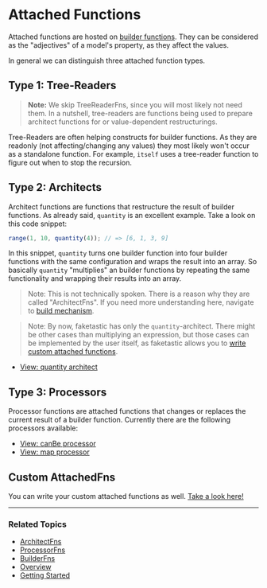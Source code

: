 # Attached Functions

Attached functions are hosted on [builder functions](../builder-fns/builder-fns.md). They can be considered as the "adjectives" of a model's property, as they affect the values.

In general we can distinguish three attached function types.

## Type 1: Tree-Readers

> **Note:** We skip TreeReaderFns, since you will most likely not need them. In a nutshell, tree-readers are functions being used to prepare architect functions for or value-dependent restructurings.

Tree-Readers are often helping constructs for builder functions. As they are readonly (not affecting/changing any values) they most likely won't occur as a standalone function. For example, `itself` uses a tree-reader function to figure out when to stop the recursion.

## Type 2: Architects

Architect functions are functions that restructure the result of builder functions. As already said, `quantity` is an excellent example. Take a look on this code snippet:

```ts
range(1, 10, quantity(4)); // => [6, 1, 3, 9]
```

In this snippet, `quantity` turns one builder function into four builder functions with the same configuration and wraps the result into an array. So basically `quantity` "multiplies" an builder functions by repeating the same functionality and wrapping their results into an array.

> Note: This is not technically spoken. There is a reason why they are called "ArchitectFns". If you need more understanding here, navigate to [build mechanism](./topics/build-mechanism.md).

> Note: By now, faketastic has only the `quantity`-architect. There might be other cases than multiplying an expression, but those cases can be implemented by the user itself, as faketastic allows you to [write custom attached functions](./attached-fns/attached-fns.md#custom-attached-fns).

- [View: quantity architect](./quantity.md)

## Type 3: Processors

Processor functions are attached functions that changes or replaces the current result of a builder function. Currently there are the following processors available:

- [View: canBe processor](./can-be.md)
- [View: map processor](./map.md)

## Custom AttachedFns

You can write your custom attached functions as well. [Take a look here!](../topics/custom-code.md#Create-Custom-AttachedFns)

---

### Related Topics

- [ArchitectFns](../attached-fns/architect-fns.md)
- [ProcessorFns](../attached-fns/processor-fns.md)
- [BuilderFns](../builder-fns/builder-fns.md)
- [Overview](../overview.md)
- [Getting Started](../getting-started.md)

